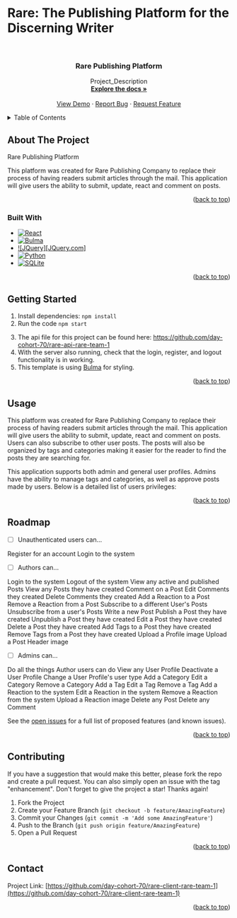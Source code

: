 # Rare: The Publishing Platform for the Discerning Writer




<a name="readme-top"></a>

<br />
<div align="center">
  
<h3 align="center">Rare Publishing Platform</h3>

  <p align="center">
    Project_Description
    <br />
    <a href="https://github.com/day-cohort-70/rare-client-rare-team-1"><strong>Explore the docs »</strong></a>
    <br />
    <br />
    <a href="https://github.com/day-cohort-70/rare-client-rare-team-1">View Demo</a>
    ·
    <a href="https://github.com/day-cohort-70/rare-client-rare-team-1/issues/new?labels=bug&template=bug-report---.md">Report Bug</a>
    ·
    <a href="https://github.com/day-cohort-70/rare-client-rare-team-1/issues/new?labels=enhancement&template=feature-request---.md">Request Feature</a>
  </p>
</div>


<details>
  <summary>Table of Contents</summary>
  <ol>
    <li>
      <a href="#about-the-project">About The Project</a>
      <ul>
        <li><a href="#built-with">Built With</a></li>
      </ul>
    </li>
    <li>
      <a href="#getting-started">Getting Started</a>
      <ul>
        <li><a href="#prerequisites">Prerequisites</a></li>
        <li><a href="#installation">Installation</a></li>
      </ul>
    </li>
    <li><a href="#usage">Usage</a></li>
    <li><a href="#roadmap">Roadmap</a></li>
    <li><a href="#contributing">Contributing</a></li>
    <li><a href="#license">License</a></li>
    <li><a href="#contact">Contact</a></li>
    <li><a href="#acknowledgments">Acknowledgments</a></li>
  </ol>
</details>



<!-- ABOUT THE PROJECT -->
## About The Project

Rare Publishing Platform

This platform was created for Rare Publishing Company to replace their process of having readers submit articles through the mail.  This application will give users the ability to submit, update, react and comment on posts.

<p align="right">(<a href="#readme-top">back to top</a>)</p>



### Built With

* [![React][React.js]][React-url]
* [![Bulma][Bulma.com]][Bulma-url]
* [![JQuery][JQuery.com]][Python-url]
* [![Python][Python.com]][Python-url]
* [![SQLite][SQLite.com]][SQLite-url]

<p align="right">(<a href="#readme-top">back to top</a>)</p>



<!-- GETTING STARTED -->
## Getting Started
1. Install dependencies: `npm install`
2. Run the code `npm start`
<!-- TODO: Update the remaining steps if anything changes -->
3. The api file for this project can be found here: https://github.com/day-cohort-70/rare-api-rare-team-1
4. With the server also running, check that the login, register, and logout functionality is in working.
5. This template is using [Bulma](https://bulma.io/documentation) for styling. 

<p align="right">(<a href="#readme-top">back to top</a>)</p>



<!-- USAGE EXAMPLES -->
## Usage

This platform was created for Rare Publishing Company to replace their process of having readers submit articles through the mail.  This application will give users the ability to submit, update, react and comment on posts. Users can also subscribe to other user posts. The posts will also be organized by tags and categories making it easier for the reader to find the posts they are searching for.

This application supports both admin and general user profiles.  Admins have the ability to manage tags and categories, as well as approve posts made by users. Below is a detailed list of users privileges:

<p align="right">(<a href="#readme-top">back to top</a>)</p>



<!-- ROADMAP -->
## Roadmap

- [ ] Unauthenticated users can...

Register for an account
Login to the system

- [ ] Authors can...

Login to the system
Logout of the system
View any active and published Posts
View any Posts they have created
Comment on a Post
Edit Comments they created
Delete Comments they created
Add a Reaction to a Post
Remove a Reaction from a Post
Subscribe to a different User's Posts
Unsubscribe from a user's Posts
Write a new Post
Publish a Post they have created
Unpublish a Post they have created
Edit a Post they have created
Delete a Post they have created
Add Tags to a Post they have created
Remove Tags from a Post they have created
Upload a Profile image
Upload a Post Header image


- [ ] Admins can...

Do all the things Author users can do
View any User Profile
Deactivate a User Profile
Change a User Profile's user type
Add a Category
Edit a Category
Remove a Category
Add a Tag
Edit a Tag
Remove a Tag
Add a Reaction to the system
Edit a Reaction in the system
Remove a Reaction from the system
Upload a Reaction image
Delete any Post
Delete any Comment

See the [open issues](https://github.com/day-cohort-70/rare-client-rare-team-1/issues) for a full list of proposed features (and known issues).

<p align="right">(<a href="#readme-top">back to top</a>)</p>



<!-- CONTRIBUTING -->
## Contributing

If you have a suggestion that would make this better, please fork the repo and create a pull request. You can also simply open an issue with the tag "enhancement".
Don't forget to give the project a star! Thanks again!

1. Fork the Project
2. Create your Feature Branch (`git checkout -b feature/AmazingFeature`)
3. Commit your Changes (`git commit -m 'Add some AmazingFeature'`)
4. Push to the Branch (`git push origin feature/AmazingFeature`)
5. Open a Pull Request

<p align="right">(<a href="#readme-top">back to top</a>)</p>


<!-- CONTACT -->
## Contact


Project Link: [https://github.com/day-cohort-70/rare-client-rare-team-1](https://github.com/day-cohort-70/rare-client-rare-team-1)

<p align="right">(<a href="#readme-top">back to top</a>)</p>


<!-- MARKDOWN LINKS & IMAGES -->
<!-- https://www.markdownguide.org/basic-syntax/#reference-style-links -->

[React.js]: https://img.shields.io/badge/React-20232A?style=for-the-badge&logo=react&logoColor=61DAFB
[React-url]: https://reactjs.org/
[Bulma.com]: https://img.shields.io/badge/Bulma-FF2D20?style=for-the-badge&logo=bulma&logoColor=white
[Bulma-url]: https://bulma.io/
[JSON.com]: https://img.shields.io/badge/JSON-FF2D20?style=for-the-badge&logo=JSON&logoColor=white
[JSON-url]: https://github.com/typicode/json-server/tree/v0
[Python.com]: https://img.shields.io/badge/Python-FF2D20?style=for-the-badge&logo=python&logoColor=white
[Python-url]: https://www.python.org/
[SQLite.com]: https://img.shields.io/badge/SQLite-FF2D20?style=for-the-badge&logo=sqlite&logoColor=white
[SQLite-url]: https://sqlite.org/